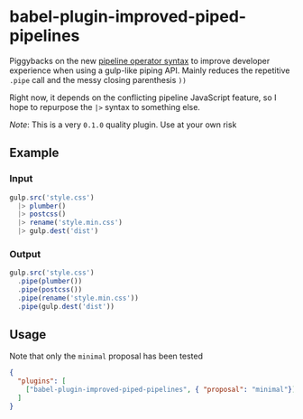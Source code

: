 # babel-plugin-improved-piped-pipelines

Piggybacks on the new [pipeline operator syntax](https://github.com/tc39/proposal-pipeline-operator) to improve developer experience when using a gulp-like piping API. Mainly reduces the repetitive `.pipe` call and the messy closing parenthesis `))`

Right now, it depends on the conflicting pipeline JavaScript feature, so I hope to repurpose the `|>` syntax to something else.

*Note*: This is a very `0.1.0` quality plugin. Use at your own risk

## Example

### Input

```js
gulp.src('style.css')
  |> plumber()
  |> postcss()
  |> rename('style.min.css')
  |> gulp.dest('dist')
```

### Output

```js
gulp.src('style.css')
  .pipe(plumber())
  .pipe(postcss())
  .pipe(rename('style.min.css'))
  .pipe(gulp.dest('dist'))
```

## Usage

Note that only the `minimal` proposal has been tested

```json
{
  "plugins": [
    ["babel-plugin-improved-piped-pipelines", { "proposal": "minimal"}]
  ]
}
```
